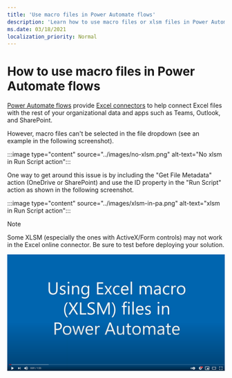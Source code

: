 ```yaml
---
title: 'Use macro files in Power Automate flows'
description: 'Learn how to use macro files or xlsm files in Power Automate flows.'
ms.date: 03/18/2021
localization_priority: Normal
---
```


# How to use macro files in Power Automate flows

[Power Automate flows](https://flow.microsoft.com/) provide [Excel connectors](https://flow.microsoft.com/connectors/shared_excelonlinebusiness/excel-online-business/) to help connect Excel files with the rest of your organizational data and apps such as Teams, Outlook, and SharePoint.

However, macro files can't be selected in the file dropdown (see an example in the following screenshot).

:::image type="content" source="../images/no-xlsm.png" alt-text="No xlsm in Run Script action":::

One way to get around this issue is by including the "Get File Metadata" action (OneDrive or SharePoint) and use the ID property in the "Run Script" action as shown in the following screenshot.

:::image type="content" source="../images/xlsm-in-pa.png" alt-text="xlsm in Run Script action":::

> [!NOTE]
> Some XLSM (especially the ones with ActiveX/Form controls) may not work in the Excel online connector. Be sure to test before deploying your solution.

[![Watch video about using XLSM in Run Script action](../images/xlsm-vid.png)](https://youtu.be/o-H9BbywJQQ "Video about using XLSM in Run Script action")
